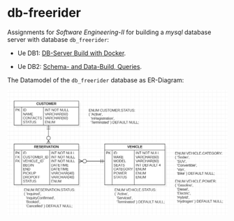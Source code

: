 # db-freerider

Assignments for *Software Engineering-II* for building a *mysql* database server
with database `db_freerider`:

- Ue DB1: [DB-Server Build with Docker](markup/Ue_DB1_Server_Build.md).

- Ue DB2: [Schema- and Data-Build, Queries](markup/Ue_DB2_Schema_Data_Build.md).


The Datamodel of the `db_freerider` database as ER-Diagram:

<img src="markup/img/freerider_ERD.png" alt="drawing" width="640"/>

